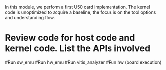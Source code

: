 In this module, we perform a first U50 card implementation.  The kernel code is unoptimized to acquire a baseline, the focus is on the tool options and understanding flow.
# Review code for host code and kernel code.  List the APIs involved
#Run sw_emu
#Run hw_emu
#Run vitis_analyzer
#Run hw (board execution)
